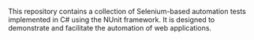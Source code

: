 This repository contains a collection of Selenium-based automation tests implemented in C# using the NUnit framework. It is designed to demonstrate and facilitate the automation of web applications.
